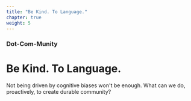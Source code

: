 ```yaml
---
title: "Be Kind. To Language."
chapter: true
weight: 5
---
```

### Dot-Com-Munity
# Be Kind. To Language.

Not being driven by cognitive biases won't be enough. What can we do, proactively, to create durable community?
